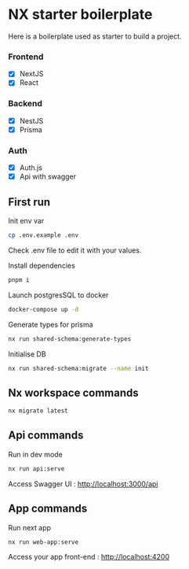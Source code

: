 # NX starter boilerplate

Here is a boilerplate used as starter to build a project.

### Frontend
- [x] NextJS
- [x] React

### Backend
- [x] NestJS
- [x] Prisma

### Auth
- [x] Auth.js
- [x] Api with swagger

## First run

Init env var
```bash
cp .env.example .env
```
Check .env file to edit it with your values.

Install dependencies
```bash
pnpm i
```

Launch postgresSQL to docker
```bash
docker-compose up -d
```

Generate types for prisma
```bash
nx run shared-schema:generate-types
```

Initialise DB
```bash
nx run shared-schema:migrate --name init
```

## Nx workspace commands

```bash
nx migrate latest
```

## Api commands

Run in dev mode
```bash
nx run api:serve
```
Access Swagger UI : [http://localhost:3000/api](http://localhost:3000/api)

## App commands

Run next app
```bash
nx run web-app:serve
```
Access your app front-end : [http://localhost:4200](http://localhost:4200)